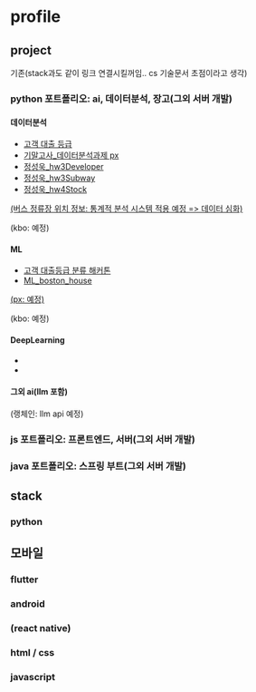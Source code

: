 # profile


## project
기존(stack과도 같이 링크 연결시킬꺼임.. cs 기술문서 초점이라고 생각)
### python 포트폴리오: ai, 데이터분석, 장고(그외 서버 개발)
#### 데이터분석
- [고객 대출 등급](https://colab.research.google.com/drive/1afTQMsyK8wu1kf7wwSIXVXlEIt1dLkyW?usp=drive_open)
- [기말고사_데이터분석과제 px](https://colab.research.google.com/drive/1ZUjQ-S0CJjzxzedO8_YaJev7zxomXP_U?usp=drive_open)
- [정성욱_hw3Developer](https://colab.research.google.com/drive/1tnpd3NoxapqG97U1Z6hSVE3P6CaCTbCD?usp=drive_open)
- [정성욱_hw3Subway](https://colab.research.google.com/drive/1S8UT8JdDiUMnV5Z5wkmINrYOCphhRXjA?usp=drive_open#scrollTo=t6D4sD8Vis-Q)
- [정성욱_hw4Stock](https://colab.research.google.com/drive/1tnpd3NoxapqG97U1Z6hSVE3P6CaCTbCD?usp=drive_open)

[(버스 정류장 위치 정보: 통계적 분석 시스템 적용 예정 => 데이터 심화)](https://github.com/davJ-star/siat/blob/main/README.md#%EB%8D%B0%EC%9D%B4%ED%84%B0%EB%B6%84%EC%84%9D)

(kbo: 예정)




#### ML
- [고객 대출등급 분류 해커톤](https://colab.research.google.com/drive/1ul1YJULG1FLgFXMAoTIrEKsu3gxOWRzr?usp=drive_open)
- [ML_boston_house](https://colab.research.google.com/drive/1YX1qHiad3J1Dm-wM1gO5NyEOtteUkIfV?usp=drive_open)

[(px:  예정)](https://colab.research.google.com/drive/1RfgzKaA7Oez4XBYShuPtOr087nOXNjFY?usp=drive_open#scrollTo=bT3I7uJ_pjz1)

(kbo:  예정)



#### DeepLearning
- []()
- []()

#### 그외 ai(llm 포함)

(랭체인: llm api 예정)






### js 포트폴리오: 프론트엔드, 서버(그외 서버 개발)



### java 포트폴리오: 스프링 부트(그외 서버 개발)



## stack
### python


## 모바일
### flutter
### android
### (react native)

### html / css

### javascript

